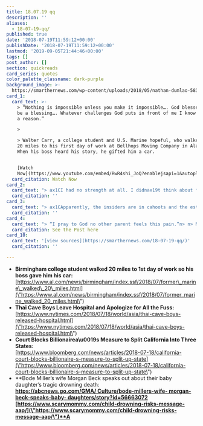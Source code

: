 ```yaml
---
title: 18.07.19 qq
description: ''
aliases:
  - 18-07-19-qq/
published: true
date: '2018-07-19T11:59:12+00:00'
publishDate: '2018-07-19T11:59:12+00:00'
lastmod: '2019-09-05T21:44:46+00:00'
tags: []
post_author: []
section: quickreads
card_series: quotes
color_palette_classname: dark-purple
background_image: >-
  https://smarthernews.com/wp-content/uploads/2018/05/nathan-dumlao-583574-unsplash-scaled.jpg
card_1:
  card_text: >-
    > “Nothing is impossible unless you make it impossible…. God blessed me to
    be a blessing…. Whatever challenges God puts in front of me I know it’s for
    a reason.”

    > 

    > Walter Carr, a college student and U.S. Marine hopeful, who walked about
    20 miles to his first day of work at Bellhops Moving Company in Alabama.
    When his boss heard his story, he gifted him a car.


    [Watch
    Now](https://www.youtube.com/embed/RwR4shi_JoQ?enablejsapi=1&autoplay=1&rel=0)
  card_citation: Watch Now
card_2:
  card_text: "> ax1CI had no strength at all. I didnax19t think about food because it only made me hungrier.ax1Dn> n> Chanin Wibulroongreung, 11, as he and all of his Wild Boar teammates and coach were released from the hospital. It was the first public appearance since being rescued from a cave in northern Thailand."
  card_citation: ''
card_3:
  card_text: "> ax1CApparently, the insiders are in cahoots and the establishment doesnax19t want to find out how many people donax19t like the way California is being governed,ax1Dn> n> Tim Draper, after his proposition to split the state into 3 was blocked by the California Supreme Court, removing it from the November 6 ballot. California's high court ruled a delay would be better than the harm of permitting the vote."
  card_citation: ''
card_4:
  card_text: "> “I pray to God no other parent feels this pain.”n> n> Morgan Beck Miller in an Instagram post 37 days after the death of her daughter Emmy. Beck Miller and husband, Olympic skier Bode, lost their 19-month-old daughter in a drowning accident at a neighborax19s house.nn[See the Post here](https://www.instagram.com/morganebeck/)"
  card_citation: See the Post here
card_10:
  card_text: '[view sources](https://smarthernews.com/18-07-19-qq/)'
  card_citation: ''

---
```

*   **Birmingham college student walked 20 miles to 1st day of work so his boss gave him his car:**  
    [https://www.al.com/news/birmingham/index.ssf/2018/07/former\_marine\_walked\_20\_miles.html](\"https://www.al.com/news/birmingham/index.ssf/2018/07/former_marine_walked_20_miles.html\")
*   **Thai Cave Boys Leave Hospital and Apologize for All the Fuss:**  
    [https://www.nytimes.com/2018/07/18/world/asia/thai-cave-boys-released-hospital.html](\"https://www.nytimes.com/2018/07/18/world/asia/thai-cave-boys-released-hospital.html\")
*   **Court Blocks Billionairea\\u0019s Measure to Split California Into Three States:**  
    [https://www.bloomberg.com/news/articles/2018-07-18/california-court-blocks-billionaire-s-measure-to-split-up-state](\"https://www.bloomberg.com/news/articles/2018-07-18/california-court-blocks-billionaire-s-measure-to-split-up-state\")
*   **Bode Miller’s wife Morgan Beck speaks out about their baby daughter’s tragic drowning death:  
    **[https://abcnews.go.com/GMA/ Culture/bode-millers-wife- morgan-beck-speaks-baby- daughters/story?id=56663072](\"https://abcnews.go.com/GMA/Culture/bode-millers-wife-morgan-beck-speaks-baby-daughters/story?id=56663072\")  
    [https://www.scarymommy.com/child-drowning-risks-message-aap/](\"https://www.scarymommy.com/child-drowning-risks-message-aap/\")**A**